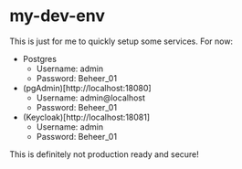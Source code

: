 # my-dev-env

This is just for me to quickly setup some services. For now:

- Postgres
    - Username: admin
    - Password: Beheer_01
- (pgAdmin)[http://localhost:18080]
    - Username: admin@localhost
    - Password: Beheer_01
- (Keycloak)[http://localhost:18081]
    - Username: admin
    - Password: Beheer_01

This is definitely not production ready and secure!
